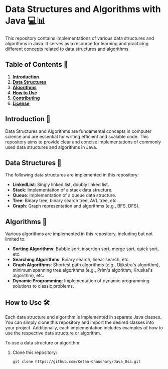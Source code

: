 # Data Structures and Algorithms with Java 💻📊

This repository contains implementations of various data structures and algorithms in Java. It serves as a resource for learning and practicing different concepts related to data structures and algorithms.

## Table of Contents 📜

1. [**Introduction**](#introduction)
2. [**Data Structures**](#data-structures)
3. [**Algorithms**](#algorithms)
4. [**How to Use**](#how-to-use)
5. [**Contributing**](#contributing)
6. [**License**](#license)

## **Introduction** 🚀

Data Structures and Algorithms are fundamental concepts in computer science and are essential for writing efficient and scalable code. This repository aims to provide clear and concise implementations of commonly used data structures and algorithms in Java.

## **Data Structures** 🌲

The following data structures are implemented in this repository:

- **LinkedList**: Singly linked list, doubly linked list.
- **Stack**: Implementation of a stack data structure.
- **Queue**: Implementation of a queue data structure.
- **Tree**: Binary tree, binary search tree, AVL tree, etc.
- **Graph**: Graph representation and algorithms (e.g., BFS, DFS).

## **Algorithms** 🧠

Various algorithms are implemented in this repository, including but not limited to:

- **Sorting Algorithms**: Bubble sort, insertion sort, merge sort, quick sort, etc.
- **Searching Algorithms**: Binary search, linear search, etc.
- **Graph Algorithms**: Shortest path algorithms (e.g., Dijkstra's algorithm), minimum spanning tree algorithms (e.g., Prim's algorithm, Kruskal's algorithm), etc.
- **Dynamic Programming**: Implementation of dynamic programming solutions to classic problems.

## **How to Use** 🛠️

Each data structure and algorithm is implemented in separate Java classes. You can simply clone this repository and import the desired classes into your project. Additionally, each implementation includes examples of how to use the respective data structure or algorithm.

To use a data structure or algorithm:

1. Clone this repository:

   ```bash
   git clone https://github.com/Ketan-Chaudhary/Java_Dsa.git
   
